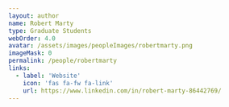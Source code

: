 ```yaml
---
layout: author
name: Robert Marty
type: Graduate Students
webOrder: 4.0
avatar: /assets/images/peopleImages/robertmarty.png
imageMask: 0
permalink: /people/robertmarty
links:
  - label: 'Website'
    icon: 'fas fa-fw fa-link'
    url: https://www.linkedin.com/in/robert-marty-86442769/
---
```


